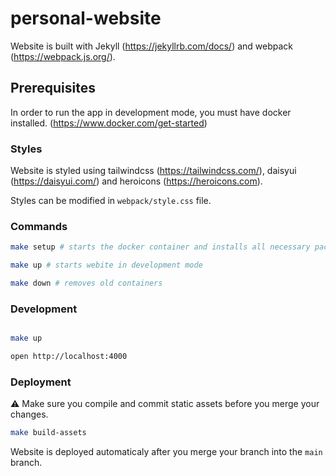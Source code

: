 # personal-website

Website is built with Jekyll (https://jekyllrb.com/docs/) and webpack (https://webpack.js.org/).

## Prerequisites

In order to run the app in development mode, you must have docker installed. (https://www.docker.com/get-started)

### Styles

Website is styled using tailwindcss (https://tailwindcss.com/), daisyui (https://daisyui.com/) and heroicons (https://heroicons.com).

Styles can be modified in `webpack/style.css` file.

### Commands

```bash
make setup # starts the docker container and installs all necessary packages
```

```bash
make up # starts webite in development mode
```

```bash
make down # removes old containers
```


### Development

```bash

make up

open http://localhost:4000
```


### Deployment

:warning: Make sure you compile and commit static assets before you merge your changes.

```bash
make build-assets
```

Website is deployed automaticaly after you merge your branch into the `main` branch.
